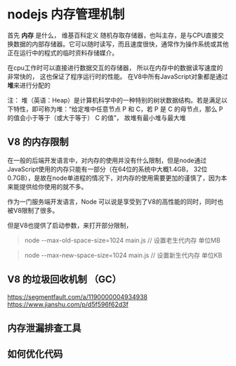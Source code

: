# nodejs 内存管理机制

首先 **内存** 是什么， 维基百科定义 随机存取存储器，也叫主存，是与CPU直接交换数据的内部存储器。它可以随时读写，而且速度很快，通常作为操作系统或其他正在运行中的程式的临时资料存储媒介。

在cpu工作时可以直接进行数据交互的存储器， 所以在内存中的数据读写速度的非常快的， 这也保证了程序运行时的性能。
在V8中所有JavaScript对象都是通过**堆**来进行分配的

注： 堆（英语：Heap）是计算机科学中的一种特别的树状数据结构。若是满足以下特性，即可称为堆：“给定堆中任意节点 P 和 C，若 P 是 C 的母节点，那么 P 的值会小于等于（或大于等于） C 的值”， 故堆有最小堆与最大堆

## V8 的内存限制

在一般的后端开发语言中，对内存的使用并没有什么限制，但是node通过JavaScript使用的内存只能有一部分（在64位的系统中大概1.4GB， 32位0.7GB），是故在node单进程的情况下，对内存的使用需要更加的谨慎了，因为本来能提供给你使用的就不多。

作为一门服务端开发语言，Node 可以说是享受到了V8的高性能的同时，同时也被V8限制了很多。 

但是V8也提供了启动参数，来打开部分限制，
> node --max-old-space-size=1024 main.js // 设置老生代内存 单位MB

> node --max-new-space-size=1024 main.js // 设置新生代内存 单位KB

## V8 的垃圾回收机制 （GC）

https://segmentfault.com/a/1190000004934938
https://www.jianshu.com/p/d5f596f62d3f
## 内存泄漏排查工具

## 如何优化代码
